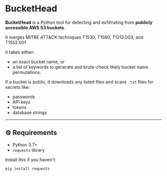 # BucketHead

**BucketHead** is a Python tool for detecting and exfiltrating from **publicly accessible AWS S3 buckets**. 

It merges MITRE ATT&CK techniques T1530, T1580, T1213.003, and T1552.001 

It takes either:
- an exact bucket name, or  
- a list of keywords to generate and brute-check likely bucket name permutations.

If a bucket is public, it downloads any listed files and scans `.txt` files for secrets like:
- passwords
- API keys
- tokens
- database strings

---

## ⚙ Requirements

- Python 3.7+
- `requests` library

Install this if you haven't:
```bash
pip install requests
